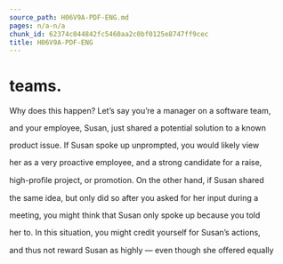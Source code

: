 ```yaml
---
source_path: H06V9A-PDF-ENG.md
pages: n/a-n/a
chunk_id: 62374c044842fc5460aa2c0bf0125e8747ff9cec
title: H06V9A-PDF-ENG
---
```

# teams.

Why does this happen? Let’s say you’re a manager on a software team,

and your employee, Susan, just shared a potential solution to a known

product issue. If Susan spoke up unprompted, you would likely view

her as a very proactive employee, and a strong candidate for a raise,

high-proﬁle project, or promotion. On the other hand, if Susan shared

the same idea, but only did so after you asked for her input during a

meeting, you might think that Susan only spoke up because you told

her to. In this situation, you might credit yourself for Susan’s actions,

and thus not reward Susan as highly — even though she oﬀered equally

